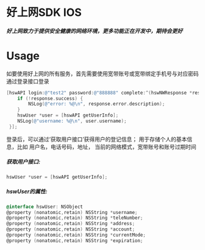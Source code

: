 # 好上网SDK IOS
##### 好上网致力于提供安全健康的网络环境，更多功能正在开发中，期待会更好

# Usage

如要使用好上网的所有服务，首先需要使用宽带账号或宽带绑定手机号与对应密码通过登录接口登录

```objective-c
[hswAPI login:@"test2" password:@"888888" complete:^(hswNWResponse *response){
    if (!response.success) {
        NSLog(@"error: %@\n", response.error.description);
    }
    hswUser *user = [hswAPI getUserInfo];
    NSLog(@"username: %@\n", user.username);
 }];
```

登录后，可以通过‘获取用户接口’获得用户的登记信息； 用于存储个人的基本信息，比如 用户名，电话号码，地址， 当前的网络模式，宽带账号和账号过期时间

##### 获取用户接口:
```objective-c
hswUser *user = [hswAPI getUserInfo];
```
##### hswUser的属性:
```objective-c
@interface hswUser: NSObject
@property (nonatomic,retain) NSString *username;
@property (nonatomic,retain) NSString *teleNumber;
@property (nonatomic,retain) NSString *address;
@property (nonatomic,retain) NSString *account;
@property (nonatomic,retain) NSString *currentMode;
@property (nonatomic,retain) NSString *expiration;
```
